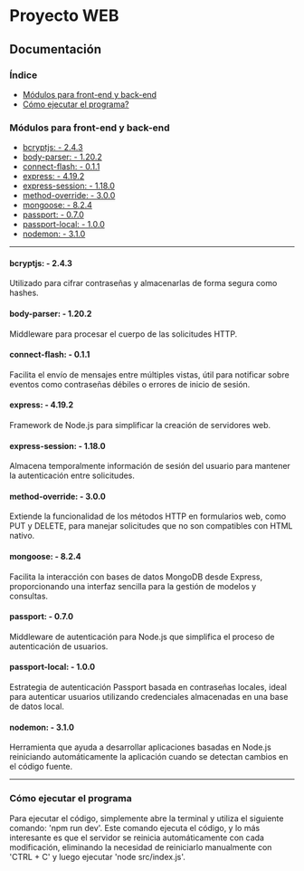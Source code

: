 <h1>Proyecto WEB</h1>
<h2>Documentación</h2>

<h3>Índice</h3>
<ul>
    <li><a href="#indice-modulos">Módulos para front-end y back-end</a></li>
    <li><a href="#ejecucion-programa">Cómo ejecutar el programa?</a></li>
</ul>

<h3 id="indice-modulos">Módulos para front-end y back-end</h3>
<ul>
    <li><a href="#bcryptjs">bcryptjs: - 2.4.3</a></li>
    <li><a href="#body-parser">body-parser: - 1.20.2</a></li>
    <li><a href="#connect-flash">connect-flash: - 0.1.1</a></li>
    <li><a href="#express">express: - 4.19.2</a></li>
    <li><a href="#express-session">express-session: - 1.18.0</a></li>
    <li><a href="#method-override">method-override: - 3.0.0</a></li>
    <li><a href="#mongoose">mongoose: - 8.2.4</a></li>
    <li><a href="#passport">passport: - 0.7.0</a></li>
    <li><a href="#passport-local">passport-local: - 1.0.0</a></li>
    <li><a href="#nodemon">nodemon: - 3.1.0</a></li>
</ul>

<hr>

<h4 id="bcryptjs">bcryptjs: - 2.4.3</h4>
<p>Utilizado para cifrar contraseñas y almacenarlas de forma segura como hashes.</p>

<h4 id="body-parser">body-parser: - 1.20.2</h4>
<p>Middleware para procesar el cuerpo de las solicitudes HTTP.</p>

<h4 id="connect-flash">connect-flash: - 0.1.1</h4>
<p>Facilita el envío de mensajes entre múltiples vistas, útil para notificar sobre eventos como contraseñas débiles
    o errores de inicio de sesión.</p>

<h4 id="express">express: - 4.19.2</h4>
<p>Framework de Node.js para simplificar la creación de servidores web.</p>

<h4 id="express-session">express-session: - 1.18.0</h4>
<p>Almacena temporalmente información de sesión del usuario para mantener la autenticación entre solicitudes.</p>

<h4 id="method-override">method-override: - 3.0.0</h4>
<p>Extiende la funcionalidad de los métodos HTTP en formularios web, como PUT y DELETE, para manejar solicitudes que
    no son compatibles con HTML nativo.</p>

<h4 id="mongoose">mongoose: - 8.2.4</h4>
<p>Facilita la interacción con bases de datos MongoDB desde Express, proporcionando una interfaz sencilla para la
    gestión de modelos y consultas.</p>

<h4 id="passport">passport: - 0.7.0</h4>
<p>Middleware de autenticación para Node.js que simplifica el proceso de autenticación de usuarios.</p>

<h4 id="passport-local">passport-local: - 1.0.0</h4>
<p>Estrategia de autenticación Passport basada en contraseñas locales, ideal para autenticar usuarios utilizando
    credenciales almacenadas en una base de datos local.</p>

<h4 id="nodemon">nodemon: - 3.1.0</h4>
<p>Herramienta que ayuda a desarrollar aplicaciones basadas en Node.js reiniciando automáticamente la aplicación
    cuando se detectan cambios en el código fuente.</p>

<hr>

<h3 id="ejecucion-programa">Cómo ejecutar el programa</h3>
<p>Para ejecutar el código, simplemente abre la terminal y utiliza el siguiente comando: 'npm run dev'. Este comando
    ejecuta el código,
    y lo más interesante es que el servidor se reinicia automáticamente con cada modificación, eliminando la necesidad
    de reiniciarlo
    manualmente con 'CTRL + C' y luego ejecutar 'node src/index.js'.</p>
